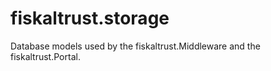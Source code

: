 # fiskaltrust.storage

Database models used by the fiskaltrust.Middleware and the fiskaltrust.Portal.